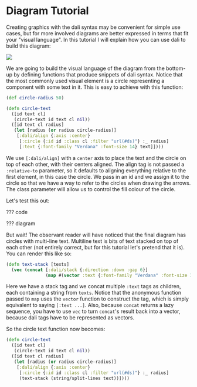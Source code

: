 # Diagram Tutorial

Creating graphics with the dali syntax may be convenient for simple
use cases, but for more involved diagrams are better expressed in
terms that fit your "visual language". In this tutorial I will explain
how you can use dali to build this diagram:

![](https://rawgit.com/stathissideris/dali/master/examples/output/architecture.svg)

We are going to build the visual language of the diagram from the
bottom-up by defining functions that produce snippets of dali
syntax. Notice that the most commonly used visual element is a circle
representing a component with some text in it. This is easy to achieve
with this function:

```clojure
(def circle-radius 50)

(defn circle-text
  ([id text cl]
   (circle-text id text cl nil))
  ([id text cl radius]
   (let [radius (or radius circle-radius)]
    [:dali/align {:axis :center}
     [:circle {:id id :class cl :filter "url(#ds)"} :_ radius]
     [:text {:font-family "Verdana" :font-size 14} text]])))
```

We use `[:dali/align]` with a `center` axis to place the text and the
circle on top of each other, with their centers aligned. The align tag
is not passed a `:relative-to` parameter, so it defaults to aligning
everything relative to the first element, in this case the circle. We
pass in an id and we assign it to the circle so that we have a way to
refer to the circles when drawing the arrows. The class parameter will
allow us to control the fill colour of the circle.

Let's test this out:

??? code

??? diagram

But wait! The observant reader will have noticed that the final
diagram has circles with multi-line text. Multiline text is bits of
text stacked on top of each other (not entirely correct, but for this
tutorial let's pretend that it is). You can render this like so:

```clojure
(defn text-stack [texts]
  (vec (concat [:dali/stack {:direction :down :gap 6}]
               (map #(vector :text {:font-family "Verdana" :font-size 14} %) texts))))
```

Here we have a stack tag and we concat multiple `:text` tags as
children, each containing a string from `texts`. Notice that the
anonymous function passed to `map` uses the `vector` function to
construct the tag, which is simply equivalent to saying
`[:text ...]`. Also, because `concat` returns a lazy sequence, you
have to use `vec` to turn `concat`'s result back into a vector,
because dali tags have to be represented as vectors.

So the circle text function now becomes:

```clojure
(defn circle-text
  ([id text cl]
   (circle-text id text cl nil))
  ([id text cl radius]
   (let [radius (or radius circle-radius)]
    [:dali/align {:axis :center}
     [:circle {:id id :class cl :filter "url(#ds)"} :_ radius]
     (text-stack (string/split-lines text))])))
 ```
